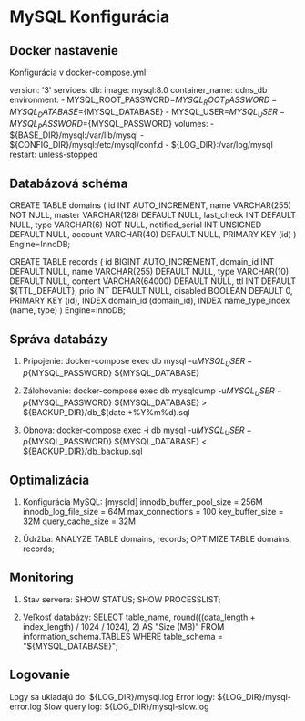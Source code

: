 # MySQL Konfigurácia

## Docker nastavenie
Konfigurácia v docker-compose.yml:

version: '3'
services:
  db:
    image: mysql:8.0
    container_name: ddns_db
    environment:
      - MYSQL_ROOT_PASSWORD=${MYSQL_ROOT_PASSWORD}
      - MYSQL_DATABASE=${MYSQL_DATABASE}
      - MYSQL_USER=${MYSQL_USER}
      - MYSQL_PASSWORD=${MYSQL_PASSWORD}
    volumes:
      - ${BASE_DIR}/mysql:/var/lib/mysql
      - ${CONFIG_DIR}/mysql:/etc/mysql/conf.d
      - ${LOG_DIR}:/var/log/mysql
    restart: unless-stopped

## Databázová schéma
CREATE TABLE domains (
  id INT AUTO_INCREMENT,
  name VARCHAR(255) NOT NULL,
  master VARCHAR(128) DEFAULT NULL,
  last_check INT DEFAULT NULL,
  type VARCHAR(6) NOT NULL,
  notified_serial INT UNSIGNED DEFAULT NULL,
  account VARCHAR(40) DEFAULT NULL,
  PRIMARY KEY (id)
) Engine=InnoDB;

CREATE TABLE records (
  id BIGINT AUTO_INCREMENT,
  domain_id INT DEFAULT NULL,
  name VARCHAR(255) DEFAULT NULL,
  type VARCHAR(10) DEFAULT NULL,
  content VARCHAR(64000) DEFAULT NULL,
  ttl INT DEFAULT ${TTL_DEFAULT},
  prio INT DEFAULT NULL,
  disabled BOOLEAN DEFAULT 0,
  PRIMARY KEY (id),
  INDEX domain_id (domain_id),
  INDEX name_type_index (name, type)
) Engine=InnoDB;

## Správa databázy

1. Pripojenie:
docker-compose exec db mysql -u${MYSQL_USER} -p${MYSQL_PASSWORD} ${MYSQL_DATABASE}

2. Zálohovanie:
docker-compose exec db mysqldump -u${MYSQL_USER} -p${MYSQL_PASSWORD} ${MYSQL_DATABASE} > ${BACKUP_DIR}/db_$(date +%Y%m%d).sql

3. Obnova:
docker-compose exec -i db mysql -u${MYSQL_USER} -p${MYSQL_PASSWORD} ${MYSQL_DATABASE} < ${BACKUP_DIR}/db_backup.sql

## Optimalizácia

1. Konfigurácia MySQL:
[mysqld]
innodb_buffer_pool_size = 256M
innodb_log_file_size = 64M
max_connections = 100
key_buffer_size = 32M
query_cache_size = 32M

2. Údržba:
ANALYZE TABLE domains, records;
OPTIMIZE TABLE domains, records;

## Monitoring

1. Stav servera:
SHOW STATUS;
SHOW PROCESSLIST;

2. Veľkosť databázy:
SELECT table_name, round(((data_length + index_length) / 1024 / 1024), 2) AS "Size (MB)"
FROM information_schema.TABLES
WHERE table_schema = "${MYSQL_DATABASE}";

## Logovanie
Logy sa ukladajú do: ${LOG_DIR}/mysql.log
Error logy: ${LOG_DIR}/mysql-error.log
Slow query log: ${LOG_DIR}/mysql-slow.log

